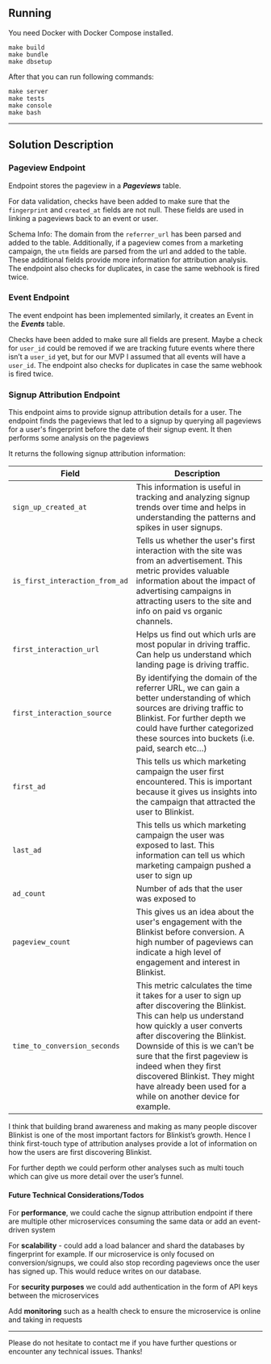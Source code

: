 ## Running

You need Docker with Docker Compose installed.

```
make build
make bundle
make dbsetup
```

After that you can run following commands:

```
make server
make tests
make console
make bash
```

---

## Solution Description

### Pageview Endpoint

Endpoint stores the pageview in a **_Pageviews_** table.

For data validation, checks have been added to make sure that the `fingerprint` and `created_at` fields are not null. These fields are used in linking a pageviews back to an event or user.

Schema Info:
The domain from the `referrer_url` has been parsed and added to the table. Additionally, if a pageview comes from a marketing campaign, the `utm` fields are parsed from the url and added to the table. These additional fields provide more information for attribution analysis. The endpoint also checks for duplicates, in case the same webhook is fired twice.

### Event Endpoint

The event endpoint has been implemented similarly, it creates an Event in the **_Events_** table.

Checks have been added to make sure all fields are present. Maybe a check for `user_id` could be removed if we are tracking future events where there isn’t a `user_id` yet, but for our MVP I assumed that all events will have a `user_id`. The endpoint also checks for duplicates in case the same webhook is fired twice.

### Signup Attribution Endpoint

This endpoint aims to provide signup attribution details for a user. The endpoint finds the pageviews that led to a signup by querying all pageviews for a user's fingerprint before the date of their signup event. It then performs some analysis on the pageviews

It returns the following signup attribution information:

| Field                          | Description                                                                                                                                                                                                                                                                                                                                                                     |
| ------------------------------ | ------------------------------------------------------------------------------------------------------------------------------------------------------------------------------------------------------------------------------------------------------------------------------------------------------------------------------------------------------------------------------- |
| `sign_up_created_at`           | This information is useful in tracking and analyzing signup trends over time and helps in understanding the patterns and spikes in user signups.                                                                                                                                                                                                                                |
| `is_first_interaction_from_ad` | Tells us whether the user's first interaction with the site was from an advertisement. This metric provides valuable information about the impact of advertising campaigns in attracting users to the site and info on paid vs organic channels.                                                                                                                                |
| `first_interaction_url`        | Helps us find out which urls are most popular in driving traffic. Can help us understand which landing page is driving traffic.                                                                                                                                                                                                                                                 |
| `first_interaction_source`     | By identifying the domain of the referrer URL, we can gain a better understanding of which sources are driving traffic to Blinkist. For further depth we could have further categorized these sources into buckets (i.e. paid, search etc…)                                                                                                                                     |
| `first_ad`                     | This tells us which marketing campaign the user first encountered. This is important because it gives us insights into the campaign that attracted the user to Blinkist.                                                                                                                                                                                                        |
| `last_ad`                      | This tells us which marketing campaign the user was exposed to last. This information can tell us which marketing campaign pushed a user to sign up                                                                                                                                                                                                                             |
| `ad_count`                     | Number of ads that the user was exposed to                                                                                                                                                                                                                                                                                                                                      |
| `pageview_count`               | This gives us an idea about the user's engagement with the Blinkist before conversion. A high number of pageviews can indicate a high level of engagement and interest in Blinkist.                                                                                                                                                                                             |
| `time_to_conversion_seconds`   | This metric calculates the time it takes for a user to sign up after discovering the Blinkist. This can help us understand how quickly a user converts after discovering the Blinkist. Downside of this is we can’t be sure that the first pageview is indeed when they first discovered Blinkist. They might have already been used for a while on another device for example. |

I think that building brand awareness and making as many people discover Blinkist is one of the most important factors for Blinkist’s growth. Hence I think first-touch type of attribution analyses provide a lot of information on how the users are first discovering Blinkist.

For further depth we could perform other analyses such as multi touch which can give us more detail over the user’s funnel.

#### Future Technical Considerations/Todos

For **performance**, we could cache the signup attribution endpoint if there are multiple other microservices consuming the same data or add an event-driven system

For **scalability** - could add a load balancer and shard the databases by fingerprint for example. If our microservice is only focused on conversion/signups, we could also stop recording pageviews once the user has signed up. This would reduce writes on our database.

For **security purposes** we could add authentication in the form of API keys between the microservices

Add **monitoring** such as a health check to ensure the microservice is online and taking in requests

---

Please do not hesitate to contact me if you have further questions or encounter any technical issues. Thanks!
